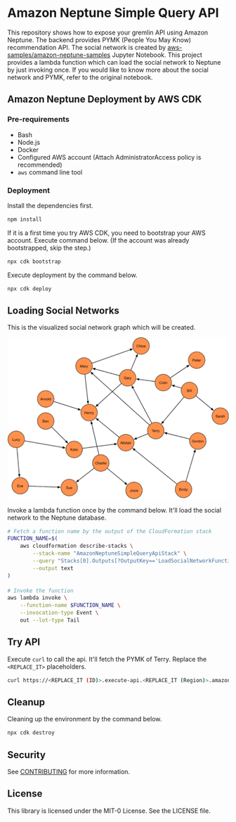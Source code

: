 # Amazon Neptune Simple Query API

This repository shows how to expose your gremlin API using Amazon Neptune. The backend provides PYMK (People You May Know) recommendation API. The social network is created by [aws-samples/amazon-neptune-samples](https://github.com/aws-samples/amazon-neptune-samples/blob/master/neptune-sagemaker/notebooks/Getting-Started/03-Social-Network-Recommendations.ipynb) Jupyter Notebook. This project provides a lambda function which can load the social network to Neptune by just invoking once. If you would like to know more about the social network and PYMK, refer to the original notebook.

## Amazon Neptune Deployment by AWS CDK

### Pre-requirements
- Bash
- Node.js
- Docker
- Configured AWS account (Attach AdministratorAccess policy is recommended)
- `aws` command line tool

### Deployment

Install the dependencies first.
```bash
npm install
```

If it is a first time you try AWS CDK, you need to bootstrap your AWS account.
Execute command below. (If the account was already bootstrapped, skip the step.)
```bash
npx cdk bootstrap
```

Execute deployment by the command below.
```bash
npx cdk deploy
```

## Loading Social Networks

This is the visualized social network graph which will be created.

![](/imgs/03-social-network.png)

Invoke a lambda function once by the command below. It'll load the social network to the Neptune database.
```bash
# Fetch a function name by the output of the CloudFormation stack
FUNCTION_NAME=$(
    aws cloudformation describe-stacks \
        --stack-name "AmazonNeptuneSimpleQueryApiStack" \
        --query "Stacks[0].Outputs[?OutputKey=='LoadSocialNetworkFunctionName'].OutputValue" \
        --output text
)

# Invoke the function
aws lambda invoke \
    --function-name $FUNCTION_NAME \
    --invocation-type Event \
    out --lot-type Tail
```

## Try API

Execute `curl` to call the api. It'll fetch the PYMK of Terry. Replace the `<REPLACE_IT>` placeholders.
```bash
curl https://<REPLACE_IT (ID)>.execute-api.<REPLACE_IT (Region)>.amazonaws.com/prod/pymk?target_user=Terry
```

## Cleanup

Cleaning up the environment by the command below.
```bash
npx cdk destroy
```

## Security

See [CONTRIBUTING](CONTRIBUTING.md#security-issue-notifications) for more information.

## License

This library is licensed under the MIT-0 License. See the LICENSE file.
